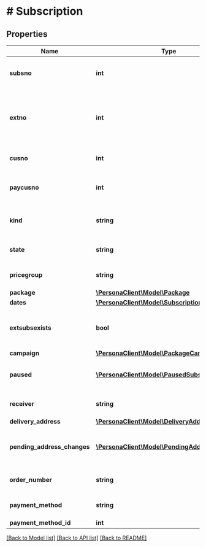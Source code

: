 # # Subscription

## Properties

Name | Type | Description | Notes
------------ | ------------- | ------------- | -------------
**subsno** | **int** | Subscription Id - primary key together with extno | 
**extno** | **int** | Subscription Extension Id - how many times a subscription has been extended | 
**cusno** | **int** | Customer getting the subscription | 
**paycusno** | **int** | Customer paying for the subscription | 
**kind** | **string** | Subscription kind - what kind of order is it | 
**state** | **string** | Current state of the Subscription | 
**pricegroup** | **string** | Pricegroup of the Subscription | [optional] 
**package** | [**\PersonaClient\Model\Package**](Package.md) |  | 
**dates** | [**\PersonaClient\Model\SubscriptionDates**](SubscriptionDates.md) |  | 
**extsubsexists** | **bool** | If the extension of this subscription exists | 
**campaign** | [**\PersonaClient\Model\PackageCampaign**](PackageCampaign.md) |  | [optional] 
**paused** | [**\PersonaClient\Model\PausedSubscription[]**](PausedSubscription.md) | Pause periods of this subscription | [optional] 
**receiver** | **string** | The name of subscription receiver | [optional] 
**delivery_address** | [**\PersonaClient\Model\DeliveryAddress**](DeliveryAddress.md) |  | [optional] 
**pending_address_changes** | [**\PersonaClient\Model\PendingAddressChange[]**](PendingAddressChange.md) | Pending and ongoing temporary address changes | [optional] 
**order_number** | **string** | Order number of subscription | [optional] 
**payment_method** | **string** | Payment method of subscription | [optional] 
**payment_method_id** | **int** |  | [optional] 

[[Back to Model list]](../../README.md#documentation-for-models) [[Back to API list]](../../README.md#documentation-for-api-endpoints) [[Back to README]](../../README.md)


